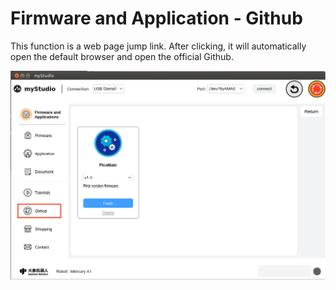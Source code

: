 # Firmware and Application - Github

This function is a web page jump link. After clicking, it will automatically open the default browser and open the official Github.

![home](../resources/3-firmware/5-github/firmware_main_en.png)